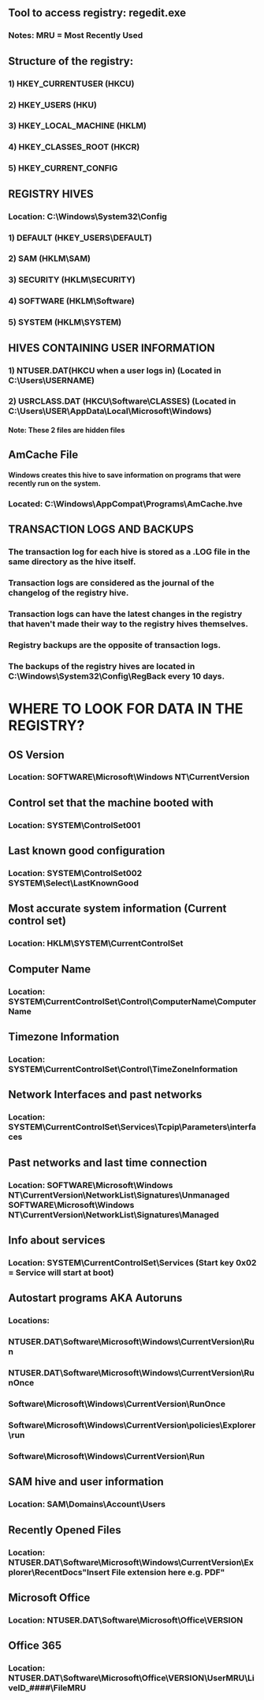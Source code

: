 ## Tool to access registry: regedit.exe

### Notes: MRU = Most Recently Used

## Structure of the registry:

### 1) HKEY_CURRENTUSER (HKCU)

### 2) HKEY_USERS (HKU)

### 3) HKEY_LOCAL_MACHINE (HKLM)

### 4) HKEY_CLASSES_ROOT (HKCR)

### 5) HKEY_CURRENT_CONFIG 

## REGISTRY HIVES

### Location: C:\Windows\System32\Config

### 1) DEFAULT (HKEY_USERS\DEFAULT)

### 2) SAM (HKLM\SAM)

### 3) SECURITY (HKLM\SECURITY)

### 4) SOFTWARE (HKLM\Software)

### 5) SYSTEM (HKLM\SYSTEM)

## HIVES CONTAINING USER INFORMATION

### 1) NTUSER.DAT(HKCU when a user logs in) (Located in C:\Users\USERNAME\)

### 2) USRCLASS.DAT (HKCU\Software\CLASSES) (Located in C:\Users\USER\AppData\Local\Microsoft\Windows)

#### Note: These 2 files are hidden files

## AmCache File

#### Windows creates this hive to save information on programs that were recently run on the system.

### Located: C:\Windows\AppCompat\Programs\AmCache.hve

## TRANSACTION LOGS AND BACKUPS

### The transaction log for each hive is stored as a .LOG file in the same directory as the hive itself.

### Transaction logs are considered as the journal of the changelog of the registry hive.

### Transaction logs can have the latest changes in the registry that haven't made their way to the registry hives themselves.

### Registry backups are the opposite of transaction logs.

### The backups of the registry hives are located in C:\Windows\System32\Config\RegBack every 10 days.

# WHERE TO LOOK FOR DATA IN THE REGISTRY?

## OS Version

### Location: SOFTWARE\Microsoft\Windows NT\CurrentVersion

## Control set that the machine booted with

### Location: SYSTEM\ControlSet001

## Last known good configuration 

### Location: SYSTEM\ControlSet002 SYSTEM\Select\LastKnownGood

## Most accurate system information (Current control set)

### Location: HKLM\SYSTEM\CurrentControlSet

## Computer Name

### Location: SYSTEM\CurrentControlSet\Control\ComputerName\ComputerName

## Timezone Information

### Location: SYSTEM\CurrentControlSet\Control\TimeZoneInformation

## Network Interfaces and past networks

### Location: SYSTEM\CurrentControlSet\Services\Tcpip\Parameters\interfaces

## Past networks and last time connection

### Location: SOFTWARE\Microsoft\Windows NT\CurrentVersion\NetworkList\Signatures\Unmanaged SOFTWARE\Microsoft\Windows NT\CurrentVersion\NetworkList\Signatures\Managed

## Info about services

### Location: SYSTEM\CurrentControlSet\Services (Start key 0x02 = Service will start at boot)

## Autostart programs AKA Autoruns

### Locations:

### NTUSER.DAT\Software\Microsoft\Windows\CurrentVersion\Run

### NTUSER.DAT\Software\Microsoft\Windows\CurrentVersion\RunOnce

### Software\Microsoft\Windows\CurrentVersion\RunOnce

### Software\Microsoft\Windows\CurrentVersion\policies\Explorer\run

### Software\Microsoft\Windows\CurrentVersion\Run

## SAM hive and user information

### Location: SAM\Domains\Account\Users

## Recently Opened Files

### Location: NTUSER.DAT\Software\Microsoft\Windows\CurrentVersion\Explorer\RecentDocs\"Insert File extension here e.g. PDF"

## Microsoft Office

### Location: NTUSER.DAT\Software\Microsoft\Office\VERSION

## Office 365

### Location: NTUSER.DAT\Software\Microsoft\Office\VERSION\UserMRU\LiveID_####\FileMRU
